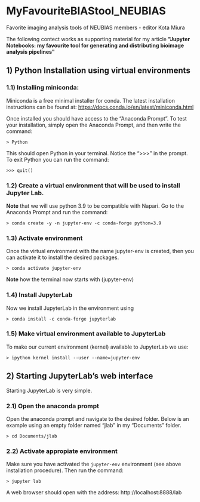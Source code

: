 # MyFavouriteBIAStool_NEUBIAS
Favorite imaging analysis tools of NEUBIAS members - editor Kota Miura

The following contect works as supporting material for my article **"Jupyter Notebooks: my favourite tool for generating and distributing bioimage analysis pipelines"**


## 1) Python Installation using virtual environments

### 1.1) Installing miniconda: 
Miniconda is a free minimal installer for conda. The latest installation instructions can be found at:
https://docs.conda.io/en/latest/miniconda.html  

Once installed you should have access to the “Anaconda Prompt”. To test your installation, simply open the Anaconda Prompt, and then write the command:
```
> Python
```
This should open Python in your terminal. Notice the “>>>” in the prompt. To exit Python you can run the command:
```
>>> quit()
```
### 1.2) Create a virtual environment that will be used to install Jupyter Lab. 
**Note** that we will use python 3.9 to be compatible with Napari. Go to the Anaconda Prompt and run the command:
```
> conda create -y -n jupyter-env -c conda-forge python=3.9
```
### 1.3) Activate environment
Once the virtual environment with the name jupyter-env is created, then you can activate it to install the desired packages.
```
> conda activate jupyter-env
```
**Note** how the terminal now starts with (jupyter-env)
### 1.4) Install JupyterLab 
Now we install JupyterLab in the environment using
```
> conda install -c conda-forge jupyterlab
```
### 1.5) Make virtual environment available to JupyterLab
To make our current environment (kernel) available to JupyterLab we use:
```
> ipython kernel install --user --name=jupyter-env
```

## 2) Starting JupyterLab’s web interface
Starting JupyterLab is very simple. 
### 2.1) Open the anaconda prompt
Open the anaconda prompt and navigate to the desired folder. Below is an example using an empty folder named “jlab” in my “Documents” folder. 
```
> cd Documents/jlab
```
### 2.2) Activate appropiate environment
Make sure you have activated the ```jupyter-env``` environment (see above installation procedure). Then run the command:
```
> jupyter lab
```
A web browser should open with the address: http://localhost:8888/lab
